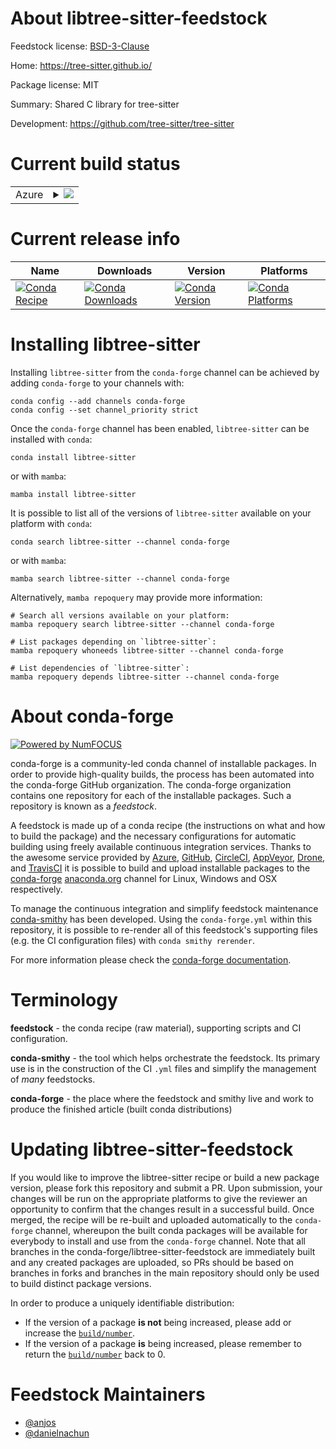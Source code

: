 About libtree-sitter-feedstock
==============================

Feedstock license: [BSD-3-Clause](https://github.com/conda-forge/libtree-sitter-feedstock/blob/main/LICENSE.txt)

Home: https://tree-sitter.github.io/

Package license: MIT

Summary: Shared C library for tree-sitter

Development: https://github.com/tree-sitter/tree-sitter

Current build status
====================


<table>
    
  <tr>
    <td>Azure</td>
    <td>
      <details>
        <summary>
          <a href="https://dev.azure.com/conda-forge/feedstock-builds/_build/latest?definitionId=19281&branchName=main">
            <img src="https://dev.azure.com/conda-forge/feedstock-builds/_apis/build/status/libtree-sitter-feedstock?branchName=main">
          </a>
        </summary>
        <table>
          <thead><tr><th>Variant</th><th>Status</th></tr></thead>
          <tbody><tr>
              <td>linux_64</td>
              <td>
                <a href="https://dev.azure.com/conda-forge/feedstock-builds/_build/latest?definitionId=19281&branchName=main">
                  <img src="https://dev.azure.com/conda-forge/feedstock-builds/_apis/build/status/libtree-sitter-feedstock?branchName=main&jobName=linux&configuration=linux%20linux_64_" alt="variant">
                </a>
              </td>
            </tr><tr>
              <td>linux_aarch64</td>
              <td>
                <a href="https://dev.azure.com/conda-forge/feedstock-builds/_build/latest?definitionId=19281&branchName=main">
                  <img src="https://dev.azure.com/conda-forge/feedstock-builds/_apis/build/status/libtree-sitter-feedstock?branchName=main&jobName=linux&configuration=linux%20linux_aarch64_" alt="variant">
                </a>
              </td>
            </tr><tr>
              <td>linux_ppc64le</td>
              <td>
                <a href="https://dev.azure.com/conda-forge/feedstock-builds/_build/latest?definitionId=19281&branchName=main">
                  <img src="https://dev.azure.com/conda-forge/feedstock-builds/_apis/build/status/libtree-sitter-feedstock?branchName=main&jobName=linux&configuration=linux%20linux_ppc64le_" alt="variant">
                </a>
              </td>
            </tr><tr>
              <td>osx_64</td>
              <td>
                <a href="https://dev.azure.com/conda-forge/feedstock-builds/_build/latest?definitionId=19281&branchName=main">
                  <img src="https://dev.azure.com/conda-forge/feedstock-builds/_apis/build/status/libtree-sitter-feedstock?branchName=main&jobName=osx&configuration=osx%20osx_64_" alt="variant">
                </a>
              </td>
            </tr><tr>
              <td>osx_arm64</td>
              <td>
                <a href="https://dev.azure.com/conda-forge/feedstock-builds/_build/latest?definitionId=19281&branchName=main">
                  <img src="https://dev.azure.com/conda-forge/feedstock-builds/_apis/build/status/libtree-sitter-feedstock?branchName=main&jobName=osx&configuration=osx%20osx_arm64_" alt="variant">
                </a>
              </td>
            </tr><tr>
              <td>win_64</td>
              <td>
                <a href="https://dev.azure.com/conda-forge/feedstock-builds/_build/latest?definitionId=19281&branchName=main">
                  <img src="https://dev.azure.com/conda-forge/feedstock-builds/_apis/build/status/libtree-sitter-feedstock?branchName=main&jobName=win&configuration=win%20win_64_" alt="variant">
                </a>
              </td>
            </tr><tr>
              <td>win_arm64</td>
              <td>
                <a href="https://dev.azure.com/conda-forge/feedstock-builds/_build/latest?definitionId=19281&branchName=main">
                  <img src="https://dev.azure.com/conda-forge/feedstock-builds/_apis/build/status/libtree-sitter-feedstock?branchName=main&jobName=win&configuration=win%20win_arm64_" alt="variant">
                </a>
              </td>
            </tr>
          </tbody>
        </table>
      </details>
    </td>
  </tr>
</table>

Current release info
====================

| Name | Downloads | Version | Platforms |
| --- | --- | --- | --- |
| [![Conda Recipe](https://img.shields.io/badge/recipe-libtree--sitter-green.svg)](https://anaconda.org/conda-forge/libtree-sitter) | [![Conda Downloads](https://img.shields.io/conda/dn/conda-forge/libtree-sitter.svg)](https://anaconda.org/conda-forge/libtree-sitter) | [![Conda Version](https://img.shields.io/conda/vn/conda-forge/libtree-sitter.svg)](https://anaconda.org/conda-forge/libtree-sitter) | [![Conda Platforms](https://img.shields.io/conda/pn/conda-forge/libtree-sitter.svg)](https://anaconda.org/conda-forge/libtree-sitter) |

Installing libtree-sitter
=========================

Installing `libtree-sitter` from the `conda-forge` channel can be achieved by adding `conda-forge` to your channels with:

```
conda config --add channels conda-forge
conda config --set channel_priority strict
```

Once the `conda-forge` channel has been enabled, `libtree-sitter` can be installed with `conda`:

```
conda install libtree-sitter
```

or with `mamba`:

```
mamba install libtree-sitter
```

It is possible to list all of the versions of `libtree-sitter` available on your platform with `conda`:

```
conda search libtree-sitter --channel conda-forge
```

or with `mamba`:

```
mamba search libtree-sitter --channel conda-forge
```

Alternatively, `mamba repoquery` may provide more information:

```
# Search all versions available on your platform:
mamba repoquery search libtree-sitter --channel conda-forge

# List packages depending on `libtree-sitter`:
mamba repoquery whoneeds libtree-sitter --channel conda-forge

# List dependencies of `libtree-sitter`:
mamba repoquery depends libtree-sitter --channel conda-forge
```


About conda-forge
=================

[![Powered by
NumFOCUS](https://img.shields.io/badge/powered%20by-NumFOCUS-orange.svg?style=flat&colorA=E1523D&colorB=007D8A)](https://numfocus.org)

conda-forge is a community-led conda channel of installable packages.
In order to provide high-quality builds, the process has been automated into the
conda-forge GitHub organization. The conda-forge organization contains one repository
for each of the installable packages. Such a repository is known as a *feedstock*.

A feedstock is made up of a conda recipe (the instructions on what and how to build
the package) and the necessary configurations for automatic building using freely
available continuous integration services. Thanks to the awesome service provided by
[Azure](https://azure.microsoft.com/en-us/services/devops/), [GitHub](https://github.com/),
[CircleCI](https://circleci.com/), [AppVeyor](https://www.appveyor.com/),
[Drone](https://cloud.drone.io/welcome), and [TravisCI](https://travis-ci.com/)
it is possible to build and upload installable packages to the
[conda-forge](https://anaconda.org/conda-forge) [anaconda.org](https://anaconda.org/)
channel for Linux, Windows and OSX respectively.

To manage the continuous integration and simplify feedstock maintenance
[conda-smithy](https://github.com/conda-forge/conda-smithy) has been developed.
Using the ``conda-forge.yml`` within this repository, it is possible to re-render all of
this feedstock's supporting files (e.g. the CI configuration files) with ``conda smithy rerender``.

For more information please check the [conda-forge documentation](https://conda-forge.org/docs/).

Terminology
===========

**feedstock** - the conda recipe (raw material), supporting scripts and CI configuration.

**conda-smithy** - the tool which helps orchestrate the feedstock.
                   Its primary use is in the construction of the CI ``.yml`` files
                   and simplify the management of *many* feedstocks.

**conda-forge** - the place where the feedstock and smithy live and work to
                  produce the finished article (built conda distributions)


Updating libtree-sitter-feedstock
=================================

If you would like to improve the libtree-sitter recipe or build a new
package version, please fork this repository and submit a PR. Upon submission,
your changes will be run on the appropriate platforms to give the reviewer an
opportunity to confirm that the changes result in a successful build. Once
merged, the recipe will be re-built and uploaded automatically to the
`conda-forge` channel, whereupon the built conda packages will be available for
everybody to install and use from the `conda-forge` channel.
Note that all branches in the conda-forge/libtree-sitter-feedstock are
immediately built and any created packages are uploaded, so PRs should be based
on branches in forks and branches in the main repository should only be used to
build distinct package versions.

In order to produce a uniquely identifiable distribution:
 * If the version of a package **is not** being increased, please add or increase
   the [``build/number``](https://docs.conda.io/projects/conda-build/en/latest/resources/define-metadata.html#build-number-and-string).
 * If the version of a package **is** being increased, please remember to return
   the [``build/number``](https://docs.conda.io/projects/conda-build/en/latest/resources/define-metadata.html#build-number-and-string)
   back to 0.

Feedstock Maintainers
=====================

* [@anjos](https://github.com/anjos/)
* [@danielnachun](https://github.com/danielnachun/)

